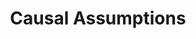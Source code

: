 ---
title:  "Causal Assumptions"

excerpt: causality 

toc : true
toc_sticky : true  

use_math: true

categories:
  - study
tags:
  - study
  - causal
---
